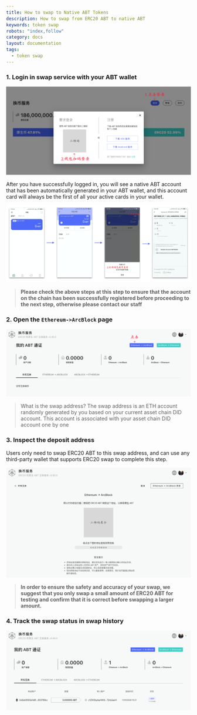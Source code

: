 ```yaml
---
title: How to swap to Native ABT Tokens
description: How to swap from ERC20 ABT to native ABT
keywords: token swap
robots: "index,follow"
category: docs
layout: documentation
tags:
  - token swap
---
```


### 1. Login in swap service with your ABT wallet

![](../imgs/login_system.png)

After you have successfully logged in, you will see a native ABT account that has been automatically generated in your ABT wallet, and this account card will always be the first of all your active cards in your wallet.  

![](../imgs/native_abt_account.png)

> **Please check the above steps at this step to ensure that the account on the chain has been successfully registered before proceeding to the next step, otherwise please contact our staff**

### 2. Open the `Ethereum->ArcBlock` page

![](../imgs/enter_deposit.png)

> What is the swap address? The swap address is an ETH account randomly generated by you based on your current asset chain DID account. This account is associated with your asset chain DID account one by one

### 3. Inspect the deposit address

Users only need to swap ERC20 ABT to this swap address, and can use any third-party wallet that supports ERC20 swap to complete this step.

![](../imgs/controll_address.png)

> **In order to ensure the safety and accuracy of your swap, we suggest that you only swap a small amount of ERC20 ABT for testing and confirm that it is correct before swapping a larger amount.**

### 4. Track the swap status in swap history

![](../imgs/deposit_history.png)

